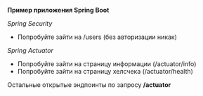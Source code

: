**Пример приложения Spring Boot**

_Spring Security_
+ Попробуйте зайти на /users (без авторизации никак)

_Spring Actuator_
+ Попробуйте зайти на страницу информации (/actuator/info)
+ Попробуйте зайти на страницу хелсчека (/actuator/health)

Остальные открытые эндпоинты по запросу **/actuator**